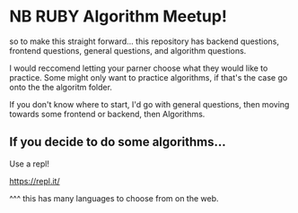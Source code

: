# NB RUBY Algorithm Meetup!

so to make this straight forward... this repository has backend questions, frontend questions,  general questions, and algorithm questions.

I would reccomend letting your parner choose what they would like to practice. Some might only want to practice algorithms, if that's the case go onto the the algoritm folder. 

If you don't know where to start, I'd go with general questions, then moving towards some frontend or backend, then Algorithms.

## If you decide to do some algorithms...

Use a repl!

https://repl.it/

^^^ this has many languages to choose from on the web.